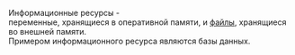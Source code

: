 Информационные ресурсы - переменные, хранящиеся в оперативной памяти, и [файлы](файл), хранящиеся во внешней памяти. 
Примером информационного ресурса являются базы данных.